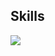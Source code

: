 ## Skills

![](https://skillicons.dev/icons?i=androidstudio,idea,kotlin,py,css,html,js,github,git,linux,maven,java,mysql,sqlite,mariadb,spring,react)
